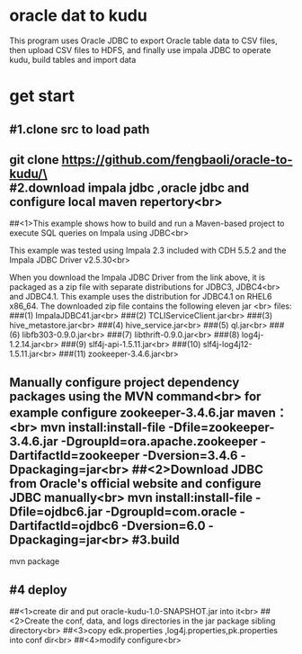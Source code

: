 oracle dat to kudu
==================
This program uses Oracle JDBC to export Oracle table data to CSV files, then upload CSV files to HDFS, and finally use impala JDBC to operate kudu, build tables and import data

get start
===================
#1.clone src to load path
-----------------------
git clone https://github.com/fengbaoli/oracle-to-kudu/\<br> 
#2.download impala jdbc ,oracle jdbc and configure local maven repertory\<br> 
-----------------------
##<1>This example shows how to build and run a Maven-based project to execute SQL queries on Impala using JDBC\<br> 

This example was tested using Impala 2.3 included with CDH 5.5.2 and the Impala JDBC Driver v2.5.30\<br> 

When you download the Impala JDBC Driver from the link above, it is packaged as a zip file with separate distributions for JDBC3, JDBC4\<br> 
and JDBC4.1. This example uses the distribution for JDBC4.1 on RHEL6 x86_64. The downloaded zip file contains the following eleven jar \<br> files:
###(1)  ImpalaJDBC41.jar\<br> 
###(2)  TCLIServiceClient.jar\<br> 
###(3)  hive_metastore.jar\<br> 
###(4)  hive_service.jar\<br> 
###(5)  ql.jar\<br> 
###(6)  libfb303-0.9.0.jar\<br> 
###(7)  libthrift-0.9.0.jar\<br> 
###(8)  log4j-1.2.14.jar\<br> 
###(9)  slf4j-api-1.5.11.jar\<br> 
###(10) slf4j-log4j12-1.5.11.jar\<br> 
###(11) zookeeper-3.4.6.jar\<br> 

Manually configure project dependency packages using the MVN command\<br> 
for example configure zookeeper-3.4.6.jar maven：\<br> 
mvn install:install-file -Dfile=zookeeper-3.4.6.jar -DgroupId=ora.apache.zookeeper -DartifactId=zookeeper -Dversion=3.4.6  -Dpackaging=jar\<br> 
##<2>Download JDBC from Oracle's official website and configure JDBC manually\<br> 
mvn install:install-file -Dfile=ojdbc6.jar -DgroupId=com.oracle -DartifactId=ojdbc6 -Dversion=6.0  -Dpackaging=jar\<br> 
#3.build
---------------------------------
mvn package

#4 deploy
------------------------------------
##<1>create dir and put oracle-kudu-1.0-SNAPSHOT.jar into it\<br> 
##<2>Create the conf, data, and logs directories in the jar package sibling directory\<br> 
##<3>copy edk.properties ,log4j.properties,pk.properties into conf dir\<br> 
##<4>modify configure\<br> 




